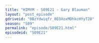 ```yaml
---
title: "HIMYM - S09E21 - Gary Blauman"
layout: "post_episode"
gdriveid: "0BzYdwiqfr_0EOXoxMDhkcHYyT28"
season: "S09"
permalink: "episode/S09E21.html"
episodeid: "S09E21"
---
```

